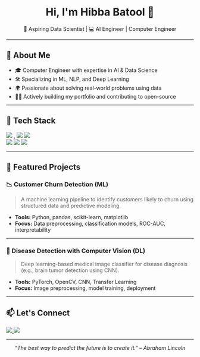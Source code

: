 

<h1 align="center">Hi, I'm Hibba Batool 👋</h1>
<p align="center">
  🧠 Aspiring Data Scientist | 💻 AI Engineer | Computer Engineer
</p>

---

## 📌 About Me

- 🎓 Computer Engineer with expertise in AI & Data Science  
- 🛠️ Specializing in ML, NLP, and Deep Learning  
- 🌍 Passionate about solving real-world problems using data  
- 👨‍💻 Actively building my portfolio and contributing to open-source  

---

## 🧰 Tech Stack

<img src="https://img.shields.io/badge/Python-3670A0?style=for-the-badge&logo=python&logoColor=white"/> , <img src="https://img.shields.io/badge/TensorFlow-FF6F00?style=for-the-badge&logo=tensorflow&logoColor=white"/>
<img src="https://img.shields.io/badge/PyTorch-EE4C2C?style=for-the-badge&logo=pytorch&logoColor=white"/>  
<img src="https://img.shields.io/badge/SQL-003B57?style=for-the-badge&logo=sqlite&logoColor=white"/>
<img src="https://img.shields.io/badge/Scikit--learn-F7931E?style=for-the-badge&logo=scikit-learn&logoColor=white"/>
<img src="https://img.shields.io/badge/Streamlit-FF4B4B?style=for-the-badge&logo=streamlit&logoColor=white"/>

---

## 🚀 Featured Projects

### 📉 Customer Churn Detection (ML)

> A machine learning pipeline to identify customers likely to churn using structured data and predictive modeling.


- **Tools:** Python, pandas, scikit-learn, matplotlib
- **Focus:** Data preprocessing, classification models, ROC-AUC, interpretability  


---

### 🧠 Disease Detection with Computer Vision (DL)

> Deep learning-based medical image classifier for disease diagnosis (e.g., brain tumor detection using CNN).



- **Tools:** PyTorch, OpenCV, CNN, Transfer Learning  
- **Focus:** Image preprocessing, model training, deployment  


---


## 📫 Let's Connect

<a href="https://www.linkedin.com/in/hibba-batool-34525120a/">
  <img src="https://img.shields.io/badge/LinkedIn-0072b1?style=for-the-badge&logo=linkedin&logoColor=white"/>
</a>
<a href="mailto:hibba.batool23@outlook.com">
  <img src="https://img.shields.io/badge/Email-D14836?style=for-the-badge&logo=gmail&logoColor=white"/>
</a>


---

<p align="center">
  <i>“The best way to predict the future is to create it.” – Abraham Lincoln</i>
</p>
